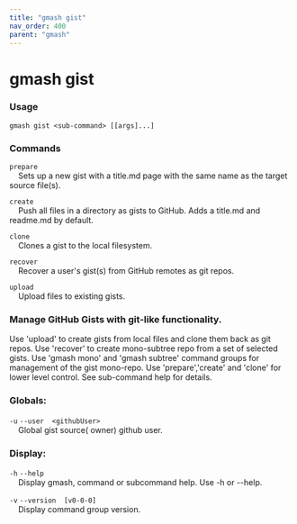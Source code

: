 ```yaml
---
title: "gmash gist"
nav_order: 400
parent: "gmash"
---
```


# gmash gist

### Usage
`gmash gist <sub-command> [[args]...]`

### Commands

`prepare` \
&nbsp;&nbsp;&nbsp;&nbsp;Sets up a new gist with a title.md page with the same name as the   target source file(s).

`create` \
&nbsp;&nbsp;&nbsp;&nbsp;Push all files in a directory as gists to GitHub. Adds a title.md   and readme.md by default.

`clone` \
&nbsp;&nbsp;&nbsp;&nbsp;Clones a gist to the local filesystem.

`recover` \
&nbsp;&nbsp;&nbsp;&nbsp;Recover a user's gist(s) from GitHub remotes as git repos.

`upload` \
&nbsp;&nbsp;&nbsp;&nbsp;Upload files to existing gists.

### Manage GitHub Gists with git-like functionality.
Use 'upload' to create gists from local files and clone them back as git   repos.
Use 'recover' to create mono-subtree repo from a set of selected gists.
Use 'gmash mono' and 'gmash subtree' command groups for management of the  gist mono-repo.
Use 'prepare','create' and 'clone' for lower level control. See sub-command  help for details.

### Globals:
`-u`  `--user  <githubUser>` \
&nbsp;&nbsp;&nbsp;&nbsp;Global gist source(  owner) github user.

### Display:
`-h`  `--help` \
&nbsp;&nbsp;&nbsp;&nbsp;Display gmash, command or subcommand help. Use -h or --help.

`-v`  `--version  [v0-0-0]` \
&nbsp;&nbsp;&nbsp;&nbsp;Display command group version.
